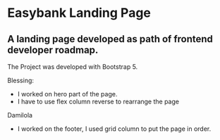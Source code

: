 # Easybank Landing Page

## A landing page developed as path of frontend developer roadmap.

The Project was developed with Bootstrap 5.

Blessing: 

  - I worked on hero part of the page.  
  - I have to use flex column reverse to rearrange the page

Damilola
- I worked on the footer, I used grid column to put the page in order.
  
